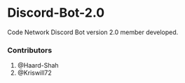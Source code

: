# Discord-Bot-2.0

Code Network Discord Bot version 2.0 member developed.



### Contributors
1. @Haard-Shah
2. @Kriswill72
